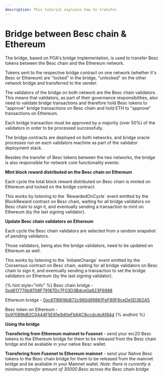 ```yaml
---
description: This tutorial explains how to transfer
---
```


# Bridge between Besc chain & Ethereum

The bridge, based on POA's bridge implementation, is used to transfer Besc tokens between the Besc chain and the Ethereum network.

Tokens sent to the respective bridge contract on one network \(whether it's Besc or Ethereum\) are "locked" in the bridge, "unlocked" on the other network bridge and transferred to the sender.

The validators of the bridge on both network are the Besc chain validators. This means that validators, as part of their governance responsibilities, also need to validate bridge transactions and therefore hold Besc tokens to "approve" bridge transactions on Besc chain and hold ETH to "approve" transactions on Ethereum.

Each bridge transaction must be approved by a majority \(over 50%\) of the validators in order to be processed successfully.

The bridge contracts are deployed on both networks, and bridge oracle processes run on each validators machine as part of the validator deployment stack.

Besides the transfer of Besc tokens between the two networks, the bridge is also responsible for network core functionality events:

**Mint block reward distributed on the Besc chain on Ethereum**

Each cycle the total block reward distributed on Besc chain is minted on Ethereum and locked on the bridge contract.

This works by listening to the \`RewardedOnCycle\` event emitted by the BlockReward contract on Besc chain, waiting for all bridge validators on Besc chain to sign it, and eventually sending a transaction to mint on Ethereum \(by the last signing validator\).

**Update Besc chain validators on Ethereum**

Each cycle the Besc chain validators are selected from a random snapshot of pending validators.

Those validators, being also the bridge validators, need to be updated on Ethereum as well.

This works by listening to the \`InitiateChange\` event emitted by the Consensus contract on Besc chain, waiting for all bridge validators on Besc chain to sign it, and eventually sending a transaction to set the bridge validators on Ethereum \(by the last signing validator\).

{% hint style="info" %}
Besc chain bridge - [0xd617774b9708F79187Dc7F03D3Bdce0a623F6988](https://bescscan.io/address/0xd617774b9708f79187dc7f03d3bdce0a623f6988)

Ethereum bridge - [0xc6119816bB72c980d99861FeF89F6ceDe5D362A5](https://etherscan.io/address/0xc6119816bB72c980d99861FeF89F6ceDe5D362A5)

Besc token on Ethereum - [0x970B9bB2C0444F5E81e9d0eFb84C8ccdcdcAf84d](https://etherscan.io/token/0x970B9bB2C0444F5E81e9d0eFb84C8ccdcdcAf84d)
{% endhint %}

**Using the bridge**

**Transfering from Ethereum mainnet to Fusenet** - send your erc20 Besc tokens to the Ethereum bridge for them to be released from the Besc chain bridge and be avaliable in your native Besc wallet.

**Transfering from Fusenet to Ethereum mainnet** - send your Native Besc tokens to the Besc chain bridge for them to be released from the mainnet bridge and be avaliable in your Mainnet wallet. _Note: there is currently a minimum transfer amount of 30000 Besc across the Besc chain bridge_

